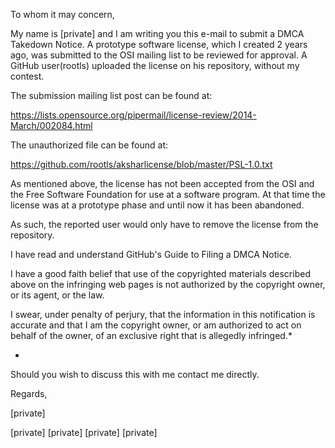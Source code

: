 To whom it may concern,

My name is [private] and I am writing you this e-mail to
submit a DMCA Takedown Notice. A prototype software license, which I
created 2 years ago, was submitted to the OSI mailing list to be
reviewed for approval. A GitHub user(rootls) uploaded the license on his
repository, without my contest.

The submission mailing list post can be found at:

https://lists.opensource.org/pipermail/license-review/2014-March/002084.html

The unauthorized file can be found at:

https://github.com/rootls/aksharlicense/blob/master/PSL-1.0.txt

As mentioned above, the license has not been accepted from the OSI and
the Free Software Foundation for use at a software program. At that time
the license was at a prototype phase and until now it has been abandoned.

As such, the reported user would only have to remove the license from
the repository.

I have read and understand GitHub's Guide to Filing a DMCA Notice.

I have a good faith belief that use of the copyrighted materials
described above on the infringing web pages is not authorized by the
copyright owner, or its agent, or the law.

I swear, under penalty of perjury, that the information in this
notification is accurate and that I am the copyright owner, or am
authorized to act on behalf of the owner, of an exclusive right that is
allegedly infringed.*

*

Should you wish to discuss this with me contact me directly.

Regards,

[private]

[private]
[private]
[private]
[private]
